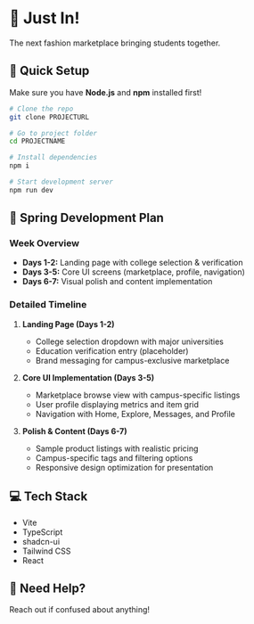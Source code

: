 # 🚀 Just In!

The next fashion marketplace bringing students together. 

## 🔧 Quick Setup

Make sure you have **Node.js** and **npm** installed first!

```bash
# Clone the repo
git clone PROJECTURL

# Go to project folder
cd PROJECTNAME

# Install dependencies
npm i

# Start development server
npm run dev
```

## 🌱 Spring Development Plan

### Week Overview
- **Days 1-2:** Landing page with college selection & verification
- **Days 3-5:** Core UI screens (marketplace, profile, navigation)
- **Days 6-7:** Visual polish and content implementation

### Detailed Timeline
1. **Landing Page (Days 1-2)**
   - College selection dropdown with major universities
   - Education verification entry (placeholder)
   - Brand messaging for campus-exclusive marketplace

2. **Core UI Implementation (Days 3-5)**
   - Marketplace browse view with campus-specific listings
   - User profile displaying metrics and item grid
   - Navigation with Home, Explore, Messages, and Profile

3. **Polish & Content (Days 6-7)**
   - Sample product listings with realistic pricing
   - Campus-specific tags and filtering options
   - Responsive design optimization for presentation

## 💻 Tech Stack

- Vite
- TypeScript
- shadcn-ui
- Tailwind CSS
- React

## 🤔 Need Help?

Reach out if confused about anything!


